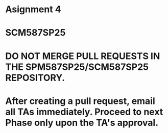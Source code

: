 # Asignment 4
# SCM587SP25

# DO NOT MERGE PULL REQUESTS IN THE SPM587SP25/SCM587SP25 REPOSITORY.
# After creating a pull request, email all TAs immediately. Proceed to next Phase only upon the TA's approval.
